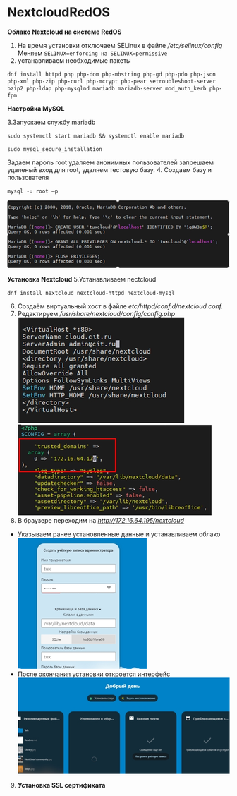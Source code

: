 # NextcloudRedOS
**Oблако Nextcloud на системе RedOS**
1. На время установки отключаем SELinux в файле */etc/selinux/config*
Меняем ```SELINUX=enforcing на SELINUX=permissive```
2. устанавливаем необходимые пакеты 
```
dnf install httpd php php-dom php-mbstring php-gd php-pdo php-json php-xml php-zip php-curl php-mcrypt php-pear setroubleshoot-server bzip2 php-ldap php-mysqlnd mariadb mariadb-server mod_auth_kerb php-fpm
```
**Настройка MySQL**

3.Запускаем службу mariadb
```
sudo systemctl start mariadb && systemctl enable mariadb

```
```
sudo mysql_secure_installation
```
Задаем пароль root удаляем анонимных пользователей запрешаем удаленый вход для root, удаляем тестовую базу.
4. Создаем базу и пользователя   
```
mysql -u root –p
```
![alt text](./Pictures/Screenshot_1.jpg)

**Установка Nextcloud**
5.Устанавливаем nectcloud
 ```
dnf install nextcloud nextcloud-httpd nextcloud-mysql
```
6. Создаём виртуальный хост в файле *etc/httpd/conf.d/nextcloud.conf.*
7. Редактируем */usr/share/nextcloud/config/config.php*
 ![alt text](./Pictures/Screenshot_2.jpg)
 ![alt text](./Pictures/Screenshot_3.jpg)
8. В браузере переходим на *http://172.16.64.195/nextcloud*
* Указываем ранее установленные данные и устанавливаем облако
![alt text](./Pictures/Screenshot_4.jpg)
* После окончания установки откроется интерфейс 
![alt text](./Pictures/Screenshot_5.jpg)
9. **Установка SSL сертификата**

